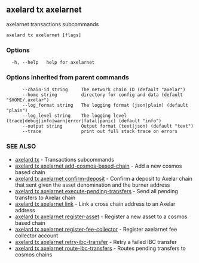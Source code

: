## axelard tx axelarnet

axelarnet transactions subcommands

```
axelard tx axelarnet [flags]
```

### Options

```
  -h, --help   help for axelarnet
```

### Options inherited from parent commands

```
      --chain-id string     The network chain ID (default "axelar")
      --home string         directory for config and data (default "$HOME/.axelar")
      --log_format string   The logging format (json|plain) (default "plain")
      --log_level string    The logging level (trace|debug|info|warn|error|fatal|panic) (default "info")
      --output string       Output format (text|json) (default "text")
      --trace               print out full stack trace on errors
```

### SEE ALSO

* [axelard tx](axelard_tx.md)	 - Transactions subcommands
* [axelard tx axelarnet add-cosmos-based-chain](axelard_tx_axelarnet_add-cosmos-based-chain.md)	 - Add a new cosmos based chain
* [axelard tx axelarnet confirm-deposit](axelard_tx_axelarnet_confirm-deposit.md)	 - Confirm a deposit to Axelar chain that sent given the asset denomination and the burner address
* [axelard tx axelarnet execute-pending-transfers](axelard_tx_axelarnet_execute-pending-transfers.md)	 - Send all pending transfers to Axelar chain
* [axelard tx axelarnet link](axelard_tx_axelarnet_link.md)	 - Link a cross chain address to an Axelar address
* [axelard tx axelarnet register-asset](axelard_tx_axelarnet_register-asset.md)	 - Register a new asset to a cosmos based chain
* [axelard tx axelarnet register-fee-collector](axelard_tx_axelarnet_register-fee-collector.md)	 - Register axelarnet fee collector account
* [axelard tx axelarnet retry-ibc-transfer](axelard_tx_axelarnet_retry-ibc-transfer.md)	 - Retry a failed IBC transfer
* [axelard tx axelarnet route-ibc-transfers](axelard_tx_axelarnet_route-ibc-transfers.md)	 - Routes pending transfers to cosmos chains

